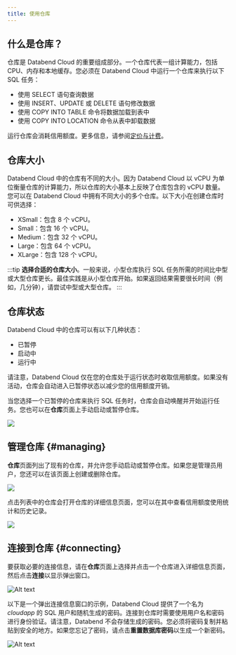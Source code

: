 ```yaml
---
title: 使用仓库
---
```


## 什么是仓库？

仓库是 Databend Cloud 的重要组成部分。一个仓库代表一组计算能力，包括 CPU、内存和本地缓存。您必须在 Databend Cloud 中运行一个仓库来执行以下 SQL 任务：

- 使用 SELECT 语句查询数据
- 使用 INSERT、UPDATE 或 DELETE 语句修改数据
- 使用 COPY INTO TABLE 命令将数据加载到表中
- 使用 COPY INTO LOCATION 命令从表中卸载数据

运行仓库会消耗信用额度。更多信息，请参阅[定价与计费](/guides/overview/editions/dc/pricing)。

## 仓库大小

Databend Cloud 中的仓库有不同的大小。因为 Databend Cloud 以 vCPU 为单位衡量仓库的计算能力，所以仓库的大小基本上反映了仓库包含的 vCPU 数量。您可以在 Databend Cloud 中拥有不同大小的多个仓库。以下大小在创建仓库时可供选择：

- XSmall：包含 8 个 vCPU。
- Small：包含 16 个 vCPU。
- Medium：包含 32 个 vCPU。
- Large：包含 64 个 vCPU。
- XLarge：包含 128 个 vCPU。

:::tip
**选择合适的仓库大小**。一般来说，小型仓库执行 SQL 任务所需的时间比中型或大型仓库更长。最佳实践是从小型仓库开始。如果返回结果需要很长时间（例如，几分钟），请尝试中型或大型仓库。
:::

## 仓库状态
Databend Cloud 中的仓库可以有以下几种状态：

- 已暂停
- 启动中
- 运行中

请注意，Databend Cloud 仅在您的仓库处于运行状态时收取信用额度。如果没有活动，仓库会自动进入已暂停状态以减少您的信用额度开销。

当您选择一个已暂停的仓库来执行 SQL 任务时，仓库会自动唤醒并开始运行任务。您也可以在**仓库**页面上手动启动或暂停仓库。

![](@site/static/img/documents/warehouses/states.jpg)

## 管理仓库 {#managing}

**仓库**页面列出了现有的仓库，并允许您手动启动或暂停仓库。如果您是管理员用户，您还可以在该页面上创建或删除仓库。

![](@site/static/img/documents/warehouses/warehouse-overview.png)

点击列表中的仓库会打开仓库的详细信息页面，您可以在其中查看信用额度使用统计和历史记录。

![](@site/static/img/documents/warehouses/warehouse-detail.png)

## 连接到仓库 {#connecting}

要获取必要的连接信息，请在**仓库**页面上选择并点击一个仓库进入详细信息页面，然后点击**连接**以显示弹出窗口。

![Alt text](@site/static/img/documents/warehouses/connect-warehouse.png)

以下是一个弹出连接信息窗口的示例，Databend Cloud 提供了一个名为 *cloudapp* 的 SQL 用户和随机生成的密码。连接到仓库时需要使用用户名和密码进行身份验证。请注意，Databend 不会存储生成的密码。您必须将密码复制并粘贴到安全的地方。如果您忘记了密码，请点击**重置数据库密码**以生成一个新密码。

![Alt text](@site/static/img/documents/warehouses/connect-warehouse-2.png)